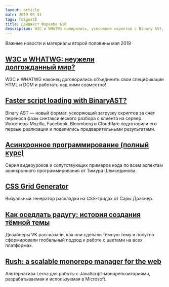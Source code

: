 ```yaml
---
layout: article
date: 2019-05-31
tags: [digest]
title: Дайджест Форвеба №10
description: W3C и WHATWG помирились, ускорение скриптов с Binary AST, асинхронное программирование, генератор раскладки на CSS-гридах, система цветов и тёмная тема VK, управление монорепозиториями
---
```

<p class="paragraph--lead">Важные новости и материалы второй половины мая 2019</p>

## [W3C и WHATWG: неужели долгожданный мир?](https://css-live.ru/vecssti-s-polej/w3c-i-whatwg-neuzheli-dolgozhdannyj-mir.html)

<p>W3C и WHATWG наконец договорились объединить свои спецификации HTML и DOM и работать над ними совместно!</p>

## [Faster script loading with BinaryAST?](https://blog.cloudflare.com/binary-ast/)

<p>Binary AST — новый формат, ускоряющий загрузку скриптов за счёт переноса фазы синтаксического разбора с клиента на сервер. Инженеры Mozilla, Facebook, Bloomberg и Cloudflare подготовили его первые реализации и поделились предварительными результатами.</p>

## [Асинхронное программирование (полный курс)](https://habr.com/ru/post/452974/)

<p>Серия видеоуроков и сопутствующих примеров кода по всем аспектам асинхронного программирования от Тимура Шемсединова.</p>

## [CSS Grid Generator](https://cssgrid-generator.netlify.com/)

<p>Визуальный генератор раскладки на CSS-гридах от Сары Дрэснер.</p>

## [Как оседлать радугу: история создания тёмной темы](https://habr.com/ru/company/vk/blog/449720/)

<p>Дизайнеры VK рассказали, как они сделали тёмную тему и попутно сформировали глобальный подход к работе с цветами на всех платформах.</p>

## [Rush: a scalable monorepo manager for the web](https://rushjs.io/)

<p>Альтернатива Lerna для работы с JavaScript-монорепозиториями, разрабатываемая и используемая в Microsoft.</p>
